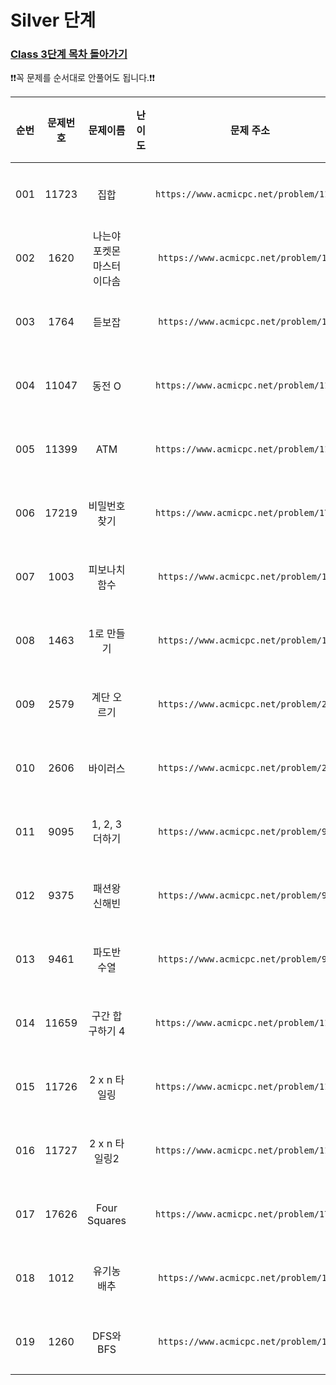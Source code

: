 # Silver 단계

### [Class 3단계 목차 돌아가기](../README.md)

❗️❗️꼭 문제를 순서대로 안풀어도 됩니다.❗️❗️

| 순번  | 문제번호  |      문제이름       |                                 난이도                                 |                    문제 주소                    |               풀이링크                | 상태  | 개인적인 난이도 |
|:---:|:-----:|:---------------:|:-------------------------------------------------------------------:|:-------------------------------------------:|:---------------------------------:|:---------:|:------:|
| 001 | 11723 |       집합        | <img src ="https://static.solved.ac/tier_small/6.svg" width = "15"> | ```https://www.acmicpc.net/problem/11723``` |      [바로 가기](./집합/README.md)      |![DONE](https://img.shields.io/badge/DONE-brightgreen) |★☆☆☆☆|
| 002 | 1620  | 나는야 포켓몬 마스터 이다솜 | <img src ="https://static.solved.ac/tier_small/7.svg" width = "15"> | ```https://www.acmicpc.net/problem/1620```  | [바로 가기](./나는야포켓몬마스터이다솜/README.md) |![DONE](https://img.shields.io/badge/DONE-brightgreen) |★★☆☆☆|
| 003 | 1764  |       듣보잡       | <img src ="https://static.solved.ac/tier_small/7.svg" width = "15"> | ```https://www.acmicpc.net/problem/1764```  |     [바로 가기](./듣보잡/README.md)      |![DONE](https://img.shields.io/badge/DONE-brightgreen) |★★★☆☆|
| 004 | 11047 |      동전 O       | <img src ="https://static.solved.ac/tier_small/7.svg" width = "15"> | ```https://www.acmicpc.net/problem/11047``` |     [바로 가기](./동전O/README.md)      |![DONE](https://img.shields.io/badge/DONE-brightgreen) |★☆☆☆☆|
| 005 | 11399 |       ATM       | <img src ="https://static.solved.ac/tier_small/7.svg" width = "15"> | ```https://www.acmicpc.net/problem/11399``` |     [바로 가기](./ATM/README.md)      |![DONE](https://img.shields.io/badge/DONE-brightgreen) |★☆☆☆☆|
| 006 | 17219 |     비밀번호찾기      | <img src ="https://static.solved.ac/tier_small/7.svg" width = "15"> | ```https://www.acmicpc.net/problem/17219``` |    [바로 가기](./비밀번호찾기/README.md)    |![DONE](https://img.shields.io/badge/DONE-brightgreen) |★☆☆☆☆|
| 007 | 1003  |     피보나치 함수     | <img src ="https://static.solved.ac/tier_small/8.svg" width = "15"> | ```https://www.acmicpc.net/problem/1003```  |    [바로 가기](./피보나치함수/README.md)    |![DONE](https://img.shields.io/badge/DONE-brightgreen) |★★★☆☆|
| 008 | 1463  |     1로 만들기      | <img src ="https://static.solved.ac/tier_small/8.svg" width = "15"> | ```https://www.acmicpc.net/problem/1463```  |   [바로 가기](./숫자1로만들기/README.md)    |![DONE](https://img.shields.io/badge/DONE-brightgreen) |★★★☆☆|
| 009 | 2579  |     계단 오르기      | <img src ="https://static.solved.ac/tier_small/8.svg" width = "15"> | ```https://www.acmicpc.net/problem/2579```  |    [바로 가기](./계단오르기/README.md)     |![DONE](https://img.shields.io/badge/DONE-brightgreen) |★★★☆☆|
| 010 | 2606  |      바이러스       | <img src ="https://static.solved.ac/tier_small/8.svg" width = "15"> | ```https://www.acmicpc.net/problem/2606```  |     [바로 가기](./바이러스/README.md)     |![DONE](https://img.shields.io/badge/DONE-brightgreen) |★★☆☆☆|
| 011 | 9095  |   1, 2, 3 더하기   | <img src ="https://static.solved.ac/tier_small/8.svg" width = "15"> | ```https://www.acmicpc.net/problem/9095```  |    [바로 가기](./일이삼더하기/README.md)    |![DONE](https://img.shields.io/badge/DONE-brightgreen) |★★☆☆☆|
| 012 | 9375  |     패션왕 신해빈     | <img src ="https://static.solved.ac/tier_small/8.svg" width = "15"> | ```https://www.acmicpc.net/problem/9375```  |    [바로 가기](./패션왕신해빈/README.md)    |![DONE](https://img.shields.io/badge/DONE-brightgreen) |★★★☆☆|
| 013 | 9461  |     파도반 수열      | <img src ="https://static.solved.ac/tier_small/8.svg" width = "15"> | ```https://www.acmicpc.net/problem/9461```  |    [바로 가기](./파도반수열/README.md)     |![DONE](https://img.shields.io/badge/DONE-brightgreen) |★★☆☆☆|
| 014 | 11659 |   구간 합 구하기 4    | <img src ="https://static.solved.ac/tier_small/8.svg" width = "15"> | ```https://www.acmicpc.net/problem/11659``` |   [바로 가기](./구간합구하기4/README.md)    |![DONE](https://img.shields.io/badge/DONE-brightgreen) |★★★☆☆|
| 015 | 11726 |    2 x n 타일링    | <img src ="https://static.solved.ac/tier_small/8.svg" width = "15"> | ```https://www.acmicpc.net/problem/11726``` |    [바로 가기](./이xN타일링/README.md)    |![DONE](https://img.shields.io/badge/DONE-brightgreen) |★★☆☆☆|
| 016 | 11727 |   2 x n 타일링2    | <img src ="https://static.solved.ac/tier_small/8.svg" width = "15"> | ```https://www.acmicpc.net/problem/11727``` |   [바로 가기](./이xN타일링2/README.md)    |![DONE](https://img.shields.io/badge/DONE-brightgreen) |★★★☆☆|
| 017 | 17626 |  Four Squares   | <img src ="https://static.solved.ac/tier_small/8.svg" width = "15"> | ```https://www.acmicpc.net/problem/17626``` | [바로 가기](./FourSquares/README.md)  |![DONE](https://img.shields.io/badge/DONE-brightgreen) |★★★☆☆|
| 018 | 1012  |     유기농 배추      | <img src ="https://static.solved.ac/tier_small/9.svg" width = "15"> | ```https://www.acmicpc.net/problem/1012```  |    [바로 가기](./유기농배추/README.md)     |![DONE](https://img.shields.io/badge/DONE-brightgreen) |★★★☆☆|
| 019 | 1260  |    DFS와 BFS     | <img src ="https://static.solved.ac/tier_small/9.svg" width = "15"> | ```https://www.acmicpc.net/problem/1260```  |   [바로 가기](./DFS와BFS/README.md)    |![DONE](https://img.shields.io/badge/DONE-brightgreen) |★★☆☆☆|